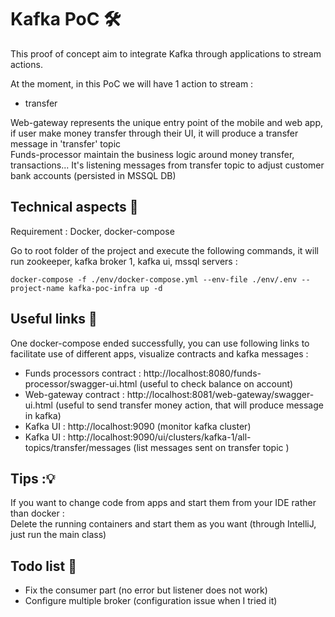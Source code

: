 # Kafka PoC 🛠

This proof of concept aim to integrate Kafka through applications to stream actions.

At the moment, in this PoC we will have 1 action to stream : 
* transfer

Web-gateway represents the unique entry point of the mobile and web app, if user make money transfer through their UI, it will produce a transfer message in 'transfer' topic  
Funds-processor maintain the business logic around money transfer, transactions... It's listening messages from transfer topic to adjust customer bank accounts (persisted in MSSQL DB)


## Technical aspects  🐳

Requirement : Docker, docker-compose

Go to root folder of the project and execute the following commands, 
it will run zookeeper, kafka broker 1, kafka ui, mssql servers :

```
docker-compose -f ./env/docker-compose.yml --env-file ./env/.env --project-name kafka-poc-infra up -d
```

## Useful links 🔗
One docker-compose ended successfully, you can use following links to facilitate use of different apps, 
visualize contracts and kafka messages :  

* Funds processors contract : http://localhost:8080/funds-processor/swagger-ui.html (useful to check balance on account)
* Web-gateway contract : http://localhost:8081/web-gateway/swagger-ui.html (useful to send transfer money action, that will produce message in kafka)
* Kafka UI : http://localhost:9090 (monitor kafka cluster)
* Kafka UI : http://localhost:9090/ui/clusters/kafka-1/all-topics/transfer/messages (list messages sent on transfer topic )


## Tips :💡
If you want to change code from apps and start them from your IDE rather than docker :   
Delete the running containers and start them as you want (through IntelliJ, just run the main class)

## Todo list  📝

* Fix the consumer part (no error but listener does not work)
* Configure multiple broker (configuration issue when I tried it)
